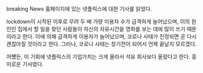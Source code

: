 breaking News 홈페이지에 있는 넷플릭스에 대한 기사를 읽었다.

lockdown이 시작된 이후로 무려 두 배 가량 이용자 수가 급격하게 늘어났으며, 이의 원인인 집에서 할 일을 찾던 사람들이 자신의 자유시간을 영화를 보는 데에 많이 쓰기 때문이라고 한다. 이에 의해 급격하게 이용자가 늘어났으며, 코로나 사태가 진정되면 곧 다시 괜찮아질 것이라고 한다. 그러나, 코로나 사태는 장기전이 되어서 언제 끝날지 모르겠다.

어쩄든, 이 기회에 넷플릭스의 기업가치는 크게 올라서 석유 회사보다 올랐다고 한다. 흥미로운 기사였다.

